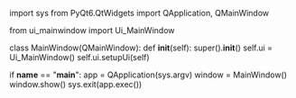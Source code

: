 import sys
from PyQt6.QtWidgets import QApplication, QMainWindow

from ui_mainwindow import Ui_MainWindow

class MainWindow(QMainWindow):
    def __init__(self):
        super().__init__()
        self.ui = Ui_MainWindow()
        self.ui.setupUi(self)

if __name__ == "__main__":
    app = QApplication(sys.argv)
    window = MainWindow()
    window.show()
    sys.exit(app.exec())
